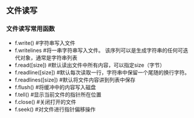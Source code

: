 ## 文件读写
### 文件读写常用函数
- f.write()    #字符串写入文件
- f.writelines   #将一串字符串写入文件。 该序列可以是生成字符串的任何可迭代对象，通常是字符串列表
- f.read([size])   #默认读出文件中所有内容，可以指定size（字节）
- f.readline([size])        #默认每次读取一行，字符串中保留一个尾随的换行字符。
- f.readlines([size])      #默认将文件内容讲到列表中保存
- f.flush()        #将缓冲中的内容写入磁盘
- f.tell()       #显示当前文件的指针所在位置
- f.close()    #关闭打开的文件
- f.seek()       #对文件进行指针偏移操作
